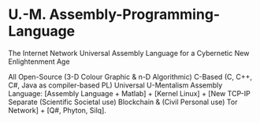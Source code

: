 # U.-M. Assembly-Programming-Language
The Internet Network Universal Assembly Language for a Cybernetic New Enlightenment Age

All Open-Source (3-D Colour Graphic & n-D Algorithmic) C-Based (C, C++, C#, Java as compiler-based PL) Universal U-Mentalism Assembly Language:
[Assembly Language + Matlab] + [Kernel Linux] + [New TCP-IP Separate (Scientific Societal use) Blockchain & (Civil Personal use) Tor Network] + [Q#, Phyton, Silq].
